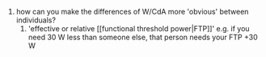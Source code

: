 1. how can you make the differences of W/CdA more 'obvious' between individuals?
	1. 'effective or relative [[functional threshold power|FTP]]' e.g. if you need 30 W less than someone else, that person needs your FTP +30 W